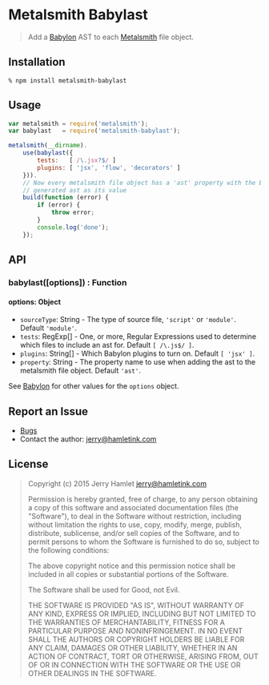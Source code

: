 Metalsmith Babylast
===================

[Babylon]:    https://github.com/babel/babel/blob/master/packages/babylon/README.md
[Metalsmith]: http://www.metalsmith.io/

> Add a [Babylon](Babylon) AST to each [Metalsmith](Metalsmith) file object.


Installation
------------

~~~
% npm install metalsmith-babylast
~~~


Usage
-----


~~~js
var metalsmith = require('metalsmith');
var babylast   = require('metalsmith-babylast');

metalsmith(__dirname).
    use(babylast({
        tests:   [ /\.jsx?$/ ]
        plugins: [ 'jsx', 'flow', 'decorators' ]
    })).
    // Now every metalsmith file object has a 'ast' property with the Babylon
    // generated ast as its value
    build(function (error) {
        if (error) {
            throw error;
        }
        console.log('done');
    });
~~~


API
---

### babylast([options]) : Function

#### options: Object

* `sourceType`: String - The type of source file, `'script'` or `'module'`.
  Default `'module'`.
* `tests`: RegExp[] - One, or more, Regular Expressions used to determine
  which files to include an ast for. Default `[ /\.js$/ ]`.
* `plugins`: String[] - Which Babylon plugins to turn on. Default `[ 'jsx' ]`.
* `property`: String - The property name to use when adding the ast to the
  metalsmith file object. Default `'ast'`.

See [Babylon](Babylon) for other values for the `options` object.


Report an Issue
---------------

* [Bugs](http://github.com/jhamlet/metalsmith-babylast/issues)
* Contact the author: <jerry@hamletink.com>


License
-------

> Copyright (c) 2015 Jerry Hamlet <jerry@hamletink.com>
> 
> Permission is hereby granted, free of charge, to any person
> obtaining a copy of this software and associated documentation
> files (the "Software"), to deal in the Software without
> restriction, including without limitation the rights to use,
> copy, modify, merge, publish, distribute, sublicense, and/or sell
> copies of the Software, and to permit persons to whom the
> Software is furnished to do so, subject to the following
> conditions:
> 
> The above copyright notice and this permission notice shall be
> included in all copies or substantial portions of the Software.
> 
> The Software shall be used for Good, not Evil.
> 
> THE SOFTWARE IS PROVIDED "AS IS", WITHOUT WARRANTY OF ANY KIND,
> EXPRESS OR IMPLIED, INCLUDING BUT NOT LIMITED TO THE WARRANTIES
> OF MERCHANTABILITY, FITNESS FOR A PARTICULAR PURPOSE AND
> NONINFRINGEMENT. IN NO EVENT SHALL THE AUTHORS OR COPYRIGHT
> HOLDERS BE LIABLE FOR ANY CLAIM, DAMAGES OR OTHER LIABILITY,
> WHETHER IN AN ACTION OF CONTRACT, TORT OR OTHERWISE, ARISING
> FROM, OUT OF OR IN CONNECTION WITH THE SOFTWARE OR THE USE OR
> OTHER DEALINGS IN THE SOFTWARE.
> 
